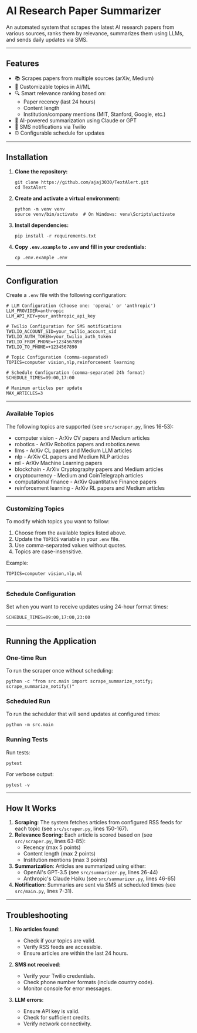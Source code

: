 # AI Research Paper Summarizer

An automated system that scrapes the latest AI research papers from various sources, ranks them by relevance, summarizes them using LLMs, and sends daily updates via SMS.

---

## Features

- 📚 Scrapes papers from multiple sources (arXiv, Medium)
- 🎯 Customizable topics in AI/ML 
- 🔍 Smart relevance ranking based on:
  - Paper recency (last 24 hours)
  - Content length
  - Institution/company mentions (MIT, Stanford, Google, etc.)
- 🤖 AI-powered summarization using Claude or GPT
- 📱 SMS notifications via Twilio
- ⏰ Configurable schedule for updates

---

## Installation

1. **Clone the repository:**
   ```
   git clone https://github.com/ajaj3030/TextAlert.git 
   cd TextAlert
   ```

2. **Create and activate a virtual environment:**
   ```
   python -m venv venv
   source venv/bin/activate  # On Windows: venv\Scripts\activate
   ```

3. **Install dependencies:**
   ```
   pip install -r requirements.txt
   ```

4. **Copy `.env.example` to `.env` and fill in your credentials:**
   ```
   cp .env.example .env
   ```

---

## Configuration

Create a `.env` file with the following configuration:

```
# LLM Configuration (Choose one: 'openai' or 'anthropic')
LLM_PROVIDER=anthropic
LLM_API_KEY=your_anthropic_api_key

# Twilio Configuration for SMS notifications
TWILIO_ACCOUNT_SID=your_twilio_account_sid
TWILIO_AUTH_TOKEN=your_twilio_auth_token
TWILIO_FROM_PHONE=+1234567890
TWILIO_TO_PHONE=+1234567890

# Topic Configuration (comma-separated)
TOPICS=computer vision,nlp,reinforcement learning

# Schedule Configuration (comma-separated 24h format)
SCHEDULE_TIMES=09:00,17:00

# Maximum articles per update
MAX_ARTICLES=3
```

---

### Available Topics

The following topics are supported (see `src/scraper.py`, lines 16-53):

- computer vision - ArXiv CV papers and Medium articles
- robotics - ArXiv Robotics papers and robotics.news
- llms - ArXiv CL papers and Medium LLM articles
- nlp - ArXiv CL papers and Medium NLP articles
- ml - ArXiv Machine Learning papers
- blockchain - ArXiv Cryptography papers and Medium articles
- cryptocurrency - Medium and CoinTelegraph articles
- computational finance - ArXiv Quantitative Finance papers
- reinforcement learning - ArXiv RL papers and Medium articles

---

### Customizing Topics

To modify which topics you want to follow:

1. Choose from the available topics listed above.
2. Update the `TOPICS` variable in your `.env` file.
3. Use comma-separated values without quotes.
4. Topics are case-insensitive.

Example:
```
TOPICS=computer vision,nlp,ml
```

---

### Schedule Configuration

Set when you want to receive updates using 24-hour format times:
```
SCHEDULE_TIMES=09:00,17:00,23:00
```

---

## Running the Application

### One-time Run

To run the scraper once without scheduling:
```
python -c "from src.main import scrape_summarize_notify; scrape_summarize_notify()"
```

### Scheduled Run

To run the scheduler that will send updates at configured times:
```
python -m src.main
```

### Running Tests

Run tests:
```
pytest
```

For verbose output:
```
pytest -v
```

---

## How It Works

1. **Scraping**: The system fetches articles from configured RSS feeds for each topic (see `src/scraper.py`, lines 150-167).
2. **Relevance Scoring**: Each article is scored based on (see `src/scraper.py`, lines 63-85):
   - Recency (max 5 points)
   - Content length (max 2 points)
   - Institution mentions (max 3 points)
3. **Summarization**: Articles are summarized using either:
   - OpenAI's GPT-3.5 (see `src/summarizer.py`, lines 26-44)
   - Anthropic's Claude Haiku (see `src/summarizer.py`, lines 46-65)
4. **Notification**: Summaries are sent via SMS at scheduled times (see `src/main.py`, lines 7-31).

---

## Troubleshooting

1. **No articles found**: 
   - Check if your topics are valid.
   - Verify RSS feeds are accessible.
   - Ensure articles are within the last 24 hours.

2. **SMS not received**: 
   - Verify your Twilio credentials.
   - Check phone number formats (include country code).
   - Monitor console for error messages.

3. **LLM errors**:
   - Ensure API key is valid.
   - Check for sufficient credits.
   - Verify network connectivity.

